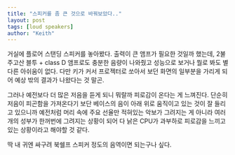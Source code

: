 ```yaml
---
title: "스피커를 좀 큰 것으로 바꿔보았다.."
layout: post
tags: [loud speakers]
author: "Keith"
---
```


거실에 플로어 스탠딩 스피커를 놓아봤다. 출력이 큰 앰프가 필요한 것일까 했는데, 2불 주고산 블투 + class D 앰프로도 충분한 음량이 나와줬고 성능으로 보거나 뭘로 봐도 별 다른 아쉬움이 없다. 다만 키가 커서 프로젝터로 쏘아서 보던 화면의 일부분을 가리게 되어 예상 밖의 결과가 나왔다는 것 말곤.

그러나 예전보다 더 많은 저음을 듣게 되니 뭐랄까 피로감이 온다는 게 느껴진다. 단순히 저음이 피곤함을 가져온다기 보단 베이스의 음이 아래 위로 움직이고 있는 것이 잘 들리고 있으니까 예전처럼 머리 속에 주요 선율만 적혀있는 악보가 그려지는 게 아니라 여러 개의 성부가 한꺼번에 그려지는 상황이 되어 다 낡은 CPU가 과부하로 피로감을 느끼고 있는 상황이라고 해야할 것 같다.

딱 내 귀엔 싸구려 북쉘프 스피커 정도의 음역이면 되는구나 싶다. 